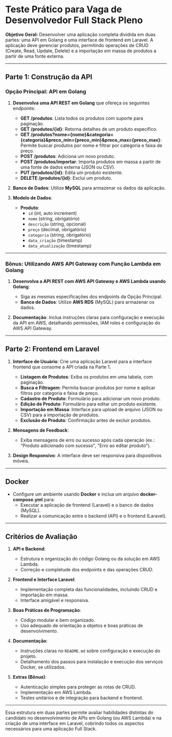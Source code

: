 # Teste Prático para Vaga de Desenvolvedor Full Stack Pleno

**Objetivo Geral:** Desenvolver uma aplicação completa dividida em duas partes: uma API em Golang e uma interface de frontend em Laravel. A aplicação deve gerenciar produtos, permitindo operações de CRUD (Create, Read, Update, Delete) e a importação em massa de produtos a partir de uma fonte externa.

---

## Parte 1: Construção da API

### Opção Principal: API em Golang

1. **Desenvolva uma API REST em Golang** que ofereça os seguintes endpoints:
   - **GET /produtos**: Lista todos os produtos com suporte para paginação.
   - **GET /produtos/{id}**: Retorna detalhes de um produto específico.
   - **GET /produtos?nome={nome}&categoria={categoria}&preco_min={preco_min}&preco_max={preco_max}**: Permite buscar produtos por nome e filtrar por categoria e faixa de preço.
   - **POST /produtos**: Adiciona um novo produto.
   - **POST /produtos/importar**: Importa produtos em massa a partir de uma fonte de dados externa (JSON ou CSV).
   - **PUT /produtos/{id}**: Edita um produto existente.
   - **DELETE /produtos/{id}**: Exclui um produto.

2. **Banco de Dados**: Utilize **MySQL** para armazenar os dados da aplicação.

3. **Modelo de Dados**:
   - **Produto**:
     - `id` (int, auto increment)
     - `nome` (string, obrigatório)
     - `descrição` (string, opcional)
     - `preço` (decimal, obrigatório)
     - `categoria` (string, obrigatório)
     - `data_criação` (timestamp)
     - `data_atualização` (timestamp)

---

### Bônus: Utilizando AWS API Gateway com Função Lambda em Golang

1. **Desenvolva a API REST com AWS API Gateway e AWS Lambda usando Golang**.
   - Siga as mesmas especificações dos endpoints da Opção Principal.
   - **Banco de Dados**: Utilize **AWS RDS** (MySQL) para armazenar os dados.

2. **Documentação**: Inclua instruções claras para configuração e execução da API em AWS, detalhando permissões, IAM roles e configuração do AWS API Gateway.

---

## Parte 2: Frontend em Laravel

1. **Interface de Usuário**: Crie uma aplicação Laravel para a interface frontend que consome a API criada na Parte 1.
   - **Listagem de Produtos**: Exiba os produtos em uma tabela, com paginação.
   - **Busca e Filtragem**: Permita buscar produtos por nome e aplicar filtros por categoria e faixa de preço.
   - **Cadastro de Produto**: Formulário para adicionar um novo produto.
   - **Edição de Produto**: Formulário para editar um produto existente.
   - **Importação em Massa**: Interface para upload de arquivo (JSON ou CSV) para a importação de produtos.
   - **Exclusão de Produto**: Confirmação antes de excluir produtos.

2. **Mensagens de Feedback**:
   - Exiba mensagens de erro ou sucesso após cada operação (ex.: "Produto adicionado com sucesso", "Erro ao editar produto").

3. **Design Responsivo**: A interface deve ser responsiva para dispositivos móveis.

---

## Docker

- Configure um ambiente usando **Docker** e inclua um arquivo **docker-compose.yml** para:
  - Executar a aplicação de frontend (Laravel) e o banco de dados (MySQL).
  - Realizar a comunicação entre o backend (API) e o frontend (Laravel).

---

## Critérios de Avaliação

1. **API e Backend**:
   - Estrutura e organização do código Golang ou da solução em AWS Lambda.
   - Correção e completude dos endpoints e das operações CRUD.

2. **Frontend e Interface Laravel**:
   - Implementação completa das funcionalidades, incluindo CRUD e importação em massa.
   - Interface amigável e responsiva.

3. **Boas Práticas de Programação**:
   - Código modular e bem organizado.
   - Uso adequado de orientação a objetos e boas práticas de desenvolvimento.

4. **Documentação**:
   - Instruções claras no `README.md` sobre configuração e execução do projeto.
   - Detalhamento dos passos para instalação e execução dos serviços Docker, se utilizados.

5. **Extras (Bônus)**:
   - Autenticação simples para proteger as rotas de CRUD.
   - Implementação em AWS Lambda.
   - Testes unitários e de integração para backend e frontend.

---

Essa estrutura em duas partes permite avaliar habilidades distintas do candidato no desenvolvimento de APIs em Golang (ou AWS Lambda) e na criação de uma interface em Laravel, cobrindo todos os aspectos necessários para uma aplicação Full Stack.

